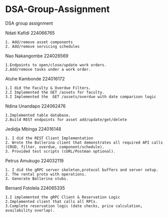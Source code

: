 # DSA-Group-Assignment
DSA group assignment

Ndati Kafidi 224066765

    1. Add/remove asset components
    2. Add/remove servicing schedules

Nao Nakangombe 224026569

    1.Endpoints to open/close/update work orders.
    2.Add/remove tasks under a work order.

    
Atuhe Kambonde 224016172

    1.I did the Faculty & Overdue Filters.
    2.I Implemented the GET /assets for faculty.
    3.I Implemented the  GET /assets/overdue with date comparison logic

Ndina Unandapo 224062476

    1.Implemented table database.
    2.Build REST endpoints for asset add/update/get/delete

Jedidja Mbinga 224016148

    1. I did the REST Client Implementation
    2. Wrote the Ballerina client that demonstrates all required API calls (CRUD, filter, overdue, component/schedule).
    3. Provided test scripts (cURL/Postman optional).


Petrus Amukugo 224032119

    1. I did the gRPC server skeleton,protocol buffers and server setup. 
    2. The rental proto with operations. 
    3. Generate Ballerina stubs.

Bernard Fotolela 224065335

    1.I implemented the gRPC Client & Reservation Logic
    2.Implemented client that calls all RPCs.
    3.Complete reservation logic (date checks, price calculation, availability overlap).

